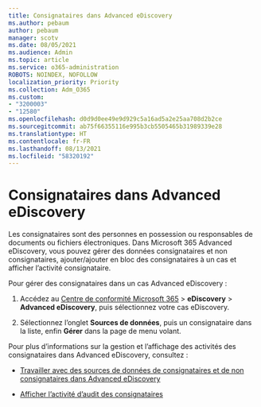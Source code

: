 ```yaml
---
title: Consignataires dans Advanced eDiscovery
ms.author: pebaum
author: pebaum
manager: scotv
ms.date: 08/05/2021
ms.audience: Admin
ms.topic: article
ms.service: o365-administration
ROBOTS: NOINDEX, NOFOLLOW
localization_priority: Priority
ms.collection: Adm_O365
ms.custom:
- "3200003"
- "12580"
ms.openlocfilehash: d0d9d0ee49e9d929c5a16ad5a2e25aa708d2b2ce
ms.sourcegitcommit: ab75f66355116e995b3cb5505465b31989339e28
ms.translationtype: HT
ms.contentlocale: fr-FR
ms.lasthandoff: 08/13/2021
ms.locfileid: "58320192"
---
```

# <a name="custodians-in-advanced-ediscovery"></a>Consignataires dans Advanced eDiscovery

Les consignataires sont des personnes en possession ou responsables de documents ou fichiers électroniques. Dans Microsoft 365 Advanced eDiscovery, vous pouvez gérer des données consignataires et non consignataires, ajouter/ajouter en bloc des consignataires à un cas et afficher l’activité consignataire.

Pour gérer des consignataires dans un cas Advanced eDiscovery :

1. Accédez au [Centre de conformité Microsoft 365](https://compliance.microsoft.com/) > **eDiscovery** > **Advanced eDiscovery**, puis sélectionnez votre cas eDiscovery.

1. Sélectionnez l’onglet **Sources de données**, puis un consignataire dans la liste, enfin **Gérer** dans la page de menu volant.

Pour plus d’informations sur la gestion et l’affichage des activités des consignataires dans Advanced eDiscovery, consultez :

- [Travailler avec des sources de données de consignataires et de non consignataires dans Advanced eDiscovery](https://docs.microsoft.com/microsoft-365/compliance/managing-custodians)

- [Afficher l’activité d’audit des consignataires](https://docs.microsoft.com/microsoft-365/compliance/view-custodian-activity)